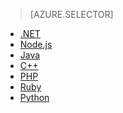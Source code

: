 > [AZURE.SELECTOR]
- [.NET](../articles/storage/storage-dotnet-how-to-use-files.md)
- [Node.js]()
- [Java](../articles/storage/storage-java-how-to-use-file-storage.md)
- [C++]()
- [PHP]()
- [Ruby]()
- [Python]()